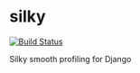 silky
=====

[![Build Status](https://travis-ci.org/mtford90/silky.svg?branch=master)](https://travis-ci.org/mtford90/silky)

Silky smooth profiling for Django
